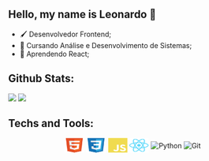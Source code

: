 ## Hello, my name is Leonardo 👋

- 🖌 Desenvolvedor Frontend;
- 🔭 Cursando Análise e Desenvolvimento de Sistemas;
- 🌱 Aprendendo React;


## Github Stats:

<img height="160em" src="https://github-readme-stats.vercel.app/api/top-langs/?username=leonardomsehn&theme=gotham&hide_border=false&include_all_commits=true&count_private=true&layout=compact"> <img height="160em" src="https://github-readme-streak-stats.herokuapp.com/?user=leonardomsehn&theme=gotham&hide_border=false">

## Techs and Tools:
<div align="center">
  <img align="center" alt="HTML" height="30" width="40" src="https://raw.githubusercontent.com/devicons/devicon/master/icons/html5/html5-original.svg">
  <img align="center" alt="CSS" height="30" width="40" src="https://raw.githubusercontent.com/devicons/devicon/master/icons/css3/css3-original.svg">
  <img align="center" alt="Js" height="30" width="40" src="https://raw.githubusercontent.com/devicons/devicon/master/icons/javascript/javascript-plain.svg">
  <img align="center" alt="React" height="30" width="40" src="https://github.com/devicons/devicon/blob/master/icons/react/react-original.svg">
  <img align="center" alt="Python" height="30" width="40" src="https://raw.github.com/devicons/devicon/master/icons/python/python-original.svg">
<img align="center" alt="Git" height="30" width="40" src="https://raw.github.com/devicons/devicon/master/icons/git/git-original.svg">
</div>
